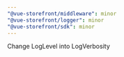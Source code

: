 ```yaml
---
"@vue-storefront/middleware": minor
"@vue-storefront/logger": minor
"@vue-storefront/sdk": minor
---
```


Change LogLevel into LogVerbosity
